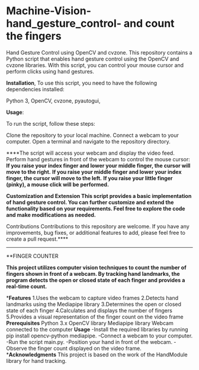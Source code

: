 # Machine-Vision-hand_gesture_control- and count the fingers


Hand Gesture Control using OpenCV and cvzone.
This repository contains a Python script that enables hand gesture control using the OpenCV and cvzone libraries. With this script, you can control your mouse cursor and perform clicks using hand gestures.

**Installation**,
To use this script, you need to have the following dependencies installed:

Python 3,
OpenCV,
cvzone,
pyautogui,

**Usage**:

To run the script, follow these steps:

Clone the repository to your local machine.
Connect a webcam to your computer.
Open a terminal and navigate to the repository directory.


****The script will access your webcam and display the video feed.
Perform hand gestures in front of the webcam to control the mouse cursor:
**If you raise your index finger and lower your middle finger, the cursor will move to the right.**
**If you raise your middle finger and lower your index finger, the cursor will move to the left.**
**If you raise your little finger (pinky), a mouse click will be performed.**

**Customization and Extension
This script provides a basic implementation of hand gesture control. 
You can further customize and extend the functionality based on your requirements. Feel free to explore the code and make modifications as needed.**

Contributions
Contributions to this repository are welcome. If you have any improvements, bug fixes, or additional features to add, please feel free to create a pull request.****
*******************************************************************************************************************
**FINGER COUNTER

**This project utilizes computer vision techniques to count the number of fingers shown in front of a webcam. By tracking hand landmarks, the program detects the open or closed state of each finger and provides a real-time count.**

***Features**
1.Uses the webcam to capture video frames
2.Detects hand landmarks using the Mediapipe library
3.Determines the open or closed state of each finger
4.Calculates and displays the number of fingers
5.Provides a visual representation of the finger count on the video frame
**Prerequisites**
Python 3.x
OpenCV library
Mediapipe library
Webcam connected to the computer
**Usage**
-Install the required libraries by running pip install opencv-python mediapipe.
-Connect a webcam to your computer.
-Run the script main.py.
-Position your hand in front of the webcam.
-Observe the finger count displayed on the video frame.
***Acknowledgments**
This project is based on the work of the HandModule library for hand tracking.


